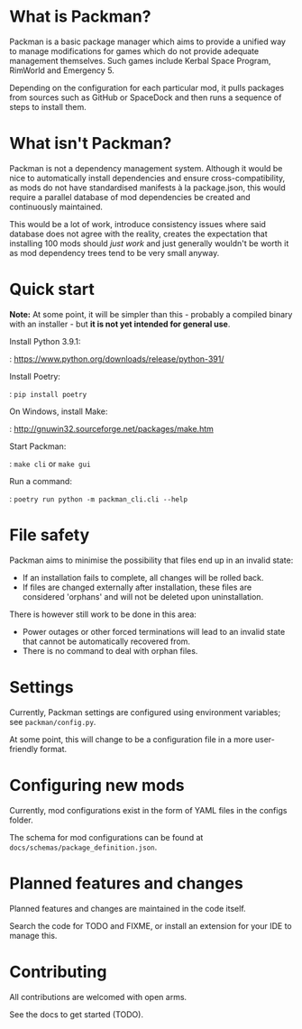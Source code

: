 # What is Packman?

Packman is a basic package manager which aims to provide a unified way
to manage modifications for games which do not provide adequate
management themselves. Such games include Kerbal Space Program, RimWorld
and Emergency 5.

Depending on the configuration for each particular mod, it pulls
packages from sources such as GitHub or SpaceDock and then runs a
sequence of steps to install them.

# What isn\'t Packman?

Packman is not a dependency management system. Although it would be nice
to automatically install dependencies and ensure cross-compatibility, as
mods do not have standardised manifests à la package.json, this would
require a parallel database of mod dependencies be created and
continuously maintained.

This would be a lot of work, introduce consistency issues where said
database does not agree with the reality, creates the expectation that
installing 100 mods should *just work* and just generally wouldn\'t be
worth it as mod dependency trees tend to be very small anyway.

# Quick start

**Note:** At some point, it will be simpler than this - probably a
compiled binary with an installer - but **it is not yet intended for
general use**.

Install Python 3.9.1:

:   <https://www.python.org/downloads/release/python-391/>

Install Poetry:

:   `pip install poetry`

On Windows, install Make:

:   <http://gnuwin32.sourceforge.net/packages/make.htm>

Start Packman:

:   `make cli` or `make gui`

Run a command:

:   `poetry run python -m packman_cli.cli --help`

# File safety

Packman aims to minimise the possibility that files end up in an invalid
state:

-   If an installation fails to complete, all changes will be rolled
    back.
-   If files are changed externally after installation, these files are
    considered \'orphans\' and will not be deleted upon uninstallation.

There is however still work to be done in this area:

-   Power outages or other forced terminations will lead to an invalid
    state that cannot be automatically recovered from.
-   There is no command to deal with orphan files.

# Settings

Currently, Packman settings are configured using environment variables;
see `packman/config.py`.

At some point, this will change to be a configuration file in a more
user-friendly format.

# Configuring new mods

Currently, mod configurations exist in the form of YAML files in the
configs folder.

The schema for mod configurations can be found at
`docs/schemas/package_definition.json`.

# Planned features and changes

Planned features and changes are maintained in the code itself.

Search the code for TODO and FIXME, or install an extension for your IDE
to manage this.

# Contributing

All contributions are welcomed with open arms.

See the docs to get started (TODO).
